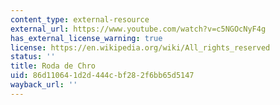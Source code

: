```yaml
---
content_type: external-resource
external_url: https://www.youtube.com/watch?v=c5NGOcNyF4g
has_external_license_warning: true
license: https://en.wikipedia.org/wiki/All_rights_reserved
status: ''
title: Roda de Chro
uid: 86d11064-1d2d-444c-bf28-2f6bb65d5147
wayback_url: ''
---
```


